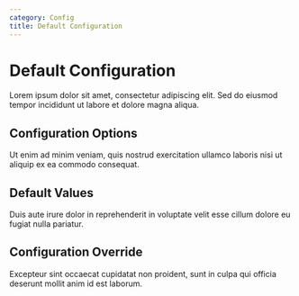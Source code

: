 ```yaml
---
category: Config
title: Default Configuration
---
```


# Default Configuration

Lorem ipsum dolor sit amet, consectetur adipiscing elit. Sed do eiusmod tempor incididunt ut labore et dolore magna aliqua.

## Configuration Options

Ut enim ad minim veniam, quis nostrud exercitation ullamco laboris nisi ut aliquip ex ea commodo consequat.

## Default Values

Duis aute irure dolor in reprehenderit in voluptate velit esse cillum dolore eu fugiat nulla pariatur.

## Configuration Override

Excepteur sint occaecat cupidatat non proident, sunt in culpa qui officia deserunt mollit anim id est laborum.
